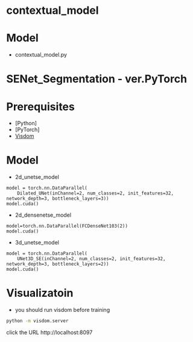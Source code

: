 # contextual_model

# Model 

- contextual_model.py


# SENet_Segmentation - ver.PyTorch

# Prerequisites

- [Python]
- [PyTorch]
- [Visdom](https://github.com/facebookresearch/visdom)

# Model 

- 2d_unetse_model

```
model = torch.nn.DataParallel(
    Dilated_UNet(inChannel=2, num_classes=2, init_features=32, network_depth=3, bottleneck_layers=3))
model.cuda()
```

- 2d_densenetse_model

```
model=torch.nn.DataParallel(FCDenseNet103(2))
model.cuda()
```

- 3d_unetse_model

```
model = torch.nn.DataParallel(
    UNet3D_SE(inChannel=2, num_classes=2, init_features=32, network_depth=3, bottleneck_layers=2))
model.cuda()
```
# Visualizatoin

-  you should run visdom before training
```bash
python -m visdom.server
```
click the URL http://localhost:8097